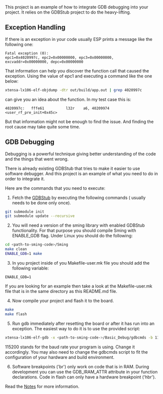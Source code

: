 This project is an example of how to integrate GDB debugging into your project.
It relies on the GDBStub project to do the heavy-lifting.

Exception Handling
------------------
If there is an exception in your code usually ESP prints a message like the following one:

```
Fatal exception (0):
epc1=0x4020997c, epc2=0x00000000, epc3=0x00000000, excvaddr=0x00000000, depc=0x00000000
```

That information can help you discover the function call that caused the exception.
Using the value of epc1 and executing a command like the one below:

```bash
xtensa-lx106-elf-objdump -dtr out/build/app.out | grep 4020997c
```

can give you an idea about the function. In my test case this is:
```
4020997c:	fffe61        	l32r	a6, 40209974 <user_rf_pre_init+0x45c>
```

But that information might not be enough to find the issue. And finding the
root cause may take quite some time.

GDB Debugging
-------------
Debugging is a powerful technique giving better understanding of the code and
the things that went wrong.

There is already existing GDBStub that tries to make it easier to use software
debugger. And this project is an example of what you need to do in order to
integrate it.

Here are the commands that you need to execute:

1. Fetch the [GDBStub](https://github.com/espressif/esp-gdbstub) by
executing the following commands ( usually needs to be done only once).

```bash
git submodule init
git submodule update --recursive
```

2. You will need a version of the sming library with enabled GDBStub functionality.
For that purpose you should compile Sming with ENABLE_GDB flag. Under Linux
you should do the following:

```bash
cd <path-to-sming-code>/Sming
make clean
ENABLE_GDB=1 make
```

3. In you project inside of you Makefile-user.mk file you should add the following
variable:

```make
ENABLE_GDB=1
```

If you are looking for an example then take a look at the Makefile-user.mk file
that is in the same directory as this README.md file.

4. Now compile your project and flash it to the board.
```bash
make
make flash
```

5. Run gdb immediately after resetting the board or after it has run into an exception.
The easiest way to do it is to use the provided script:
```bash
xtensa-lx106-elf-gdb -x <path-to-sming-code->/Basic_Debug/gdbcmds -b 115200
```

115200 stands for the baud rate your program is using. Change it accordingly.
You may also need to change the gdbcmds script to fit the configuration of your hardware and build environment.

6. Software breakpoints ('br') only work on code that is in RAM. During development you can use the GDB_IRAM_ATTR attribute in your function declarations.
Code in flash can only have a hardware breakpoint ('hbr').

Read the [Notes](https://github.com/espressif/esp-gdbstub#notes) for more information.
